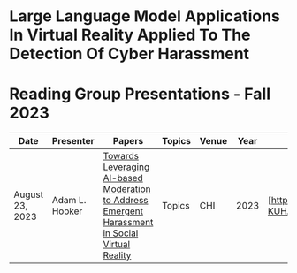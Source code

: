 # Large Language Model Applications In Virtual Reality Applied To The Detection Of Cyber Harassment 
# Reading Group Presentations - Fall 2023
| Date         | Presenter | Papers                                                                                                                       | Topics                          | Venue              | Year            | Recording     | Slides     |
|--------------|-----------|------------------------------------------------------------------------------------------------------------------------------|---------------------------------|--------------------|-----------------|-----------|--------|
|August 23, 2023| Adam L. Hooker | [Towards Leveraging AI-based Moderation to Address Emergent Harassment in Social Virtual Reality](https://github.com/Ahooker90/LLM-VR-CyberHarassment/blob/main/Papers%20To%20Read/0.pdf) | Topics | CHI | 2023 | [https://drive.google.com/file/d/1BRbL9LdVxSn0zziMYujjlmzh-KUHATOG/view?usp=drive_link) | [Slides](https://github.com/Ahooker90/LLM-VR-CyberHarassment/blob/main/Presentations/Towards%20Leveraging%20AI-based%20Moderation%20to%20Address%20Emergent%20Harassment%20in%20Social%20Virtual%20Reality.pptx) |

